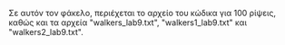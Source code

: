 Σε αυτόν τον φάκελο, περιέχεται το αρχείο του κώδικα για 100 ρίψεις, καθώς και τα αρχεία "walkers_lab9.txt", "walkers1_lab9.txt" και "walkers2_lab9.txt".
